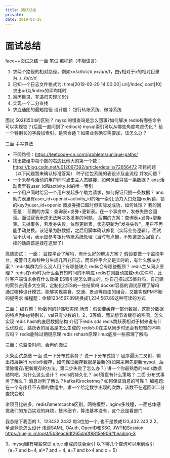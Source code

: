 ```yaml
---
title: 面试总结
private:
date: 2019-02-25
---
```

# 面试总结
face++面试总结
一面
笔试
编程题（不限语言）
1. 求两个路径的相对路径，例如x=/a/b/c/d y=/a/e/f，由y相对于x的相对目录为../../b/c/d
2. 已知一个日志文件格式为: time[2019-02-20 14:00:00] uri[/index] cost[10]  求出uri为/index的平均耗时
3. 遍历目录，非递归实现加5分
4. 实现一个二分查找
5. 求连通图的最短路径
设计题：
银行转账系统、微博系统

面试
502和504的区别？
mysql的慢查询是怎么回事?如何解决
redis有哪些命令可以实现锁？(后面一直问到了redlock)
mysql索引可以从哪些角度考虑优化？
给一个特别长的字段加索引，是否合适？如果业务确实需要加，该怎么办？

二面
手写算法
* 不同路径：https://leetcode-cn.com/problems/unique-paths/
* 找出数组中每个数的右边比他大的第一个数：https://blog.csdn.net/u012067392/article/details/72656472
项目问题（以下问题暂未确认标准答案）
种子红包系统的表设计及全流程
并发问题？
* 一个未参与活动的用户同时点击主人态链接，如何保证只插一条数据？
        ans:活动表里有user_id和activity_id的唯一索引
* 一个用户同时给另一个用户发起多个助力请求，如何保证只插一条数据？
       ans: 助力表里有user_id+openid+activity_id的唯一索引;助力入口处加redis锁，锁的key为user_id+openid
调发券接口超时但实际发成功，如何处理？
我的回答是：
前期的方案：查询表+发券+更新表。在一个事务中，发券失败会回滚。面试官表示这无法解决多发券的问题。
后期的方案：查询表+发券+更新表。去掉事务，若发券失败，依然更新表，状态更新为”发券失败“，用户不再能手动兑换。该记录为脏数据，之后用脚本确认修复（实际业务逻辑）。面试官不认可，表示应参考银行转账系统处理（当时有点懵，不知道怎么回答了。挂的话应该是挂在这里了）


高德面试：
一面：
监控平台了解吗，有什么好的解决方案？
假设要做一个监控平台，报警日志每秒种分生成几百兆日志，而监控平台又是实时的，有什么解决方案？
redis集群为什么没人用？有哪些缺点
redis会有哪些瓶颈？
redis主从同步原理？
redis在rdb时为什么会有短时间的不响应
redis在刚启动加载rdb文件时，此时客户端请求会有什么效果
ES索引是怎么建立的，你自己搭过ES集群吗，自己建的索引占用多大空间，定制化过ES的一些结果吗
docker容器的调试原理了解吗
通过哪种设计模式，能够实现美食、交通、景点等自由的组合，又能实现PM不断的提需求
编程题：金额1234567.89转换成1,234,567.89这种可读的方式

二面：
编程题：fib数列的非递归实现
场景：假设要缓存一部分数据，这部分数据的特点为key特别长，val只有少数的1，2，3等值，而又想节省缓存的空间，怎么实现
redis hash的底层数据结构
介绍下redis sds
redis跳跃表相对于树来说有什么优缺点，跳跃表的层高是怎么生成的
redis5.0在主从同步时还会有短暂的不响应吗？
redis删除过期键原理
redis rehash原理
linux底层一些原理了解吗

三面：总监没时间，会再约面试


头条面试总结
一面
说一下分布式事务？
说一下分布式锁？
层序遍历二叉树，输出按层换行
redis作缓存，如何保证缓存数据是最新的(如果采用先更新mysql，后清除缓存/更新缓存的方法，第二步失败了怎么办？)
讲一个你最熟悉的redis数据结构吧，为什么这么设计？
redis的持久化？
aof落盘有什么策略？
二面
分布式事务了解么？
消息对列了解么？kafka和rocketmq？如何保证消息的可靠？
编程题:在一个有序且不去重的数组中，求一个给定数字出现的次数，该数不在返回0(二分查找变形)


讲项目比较多，redis和memcache区别，网络模型，nginx多线程，一面总体感觉我们的东西实现的麻烦，技术细节，算法基本没有，这个还是看部门


我总结下我面的
1、123432.2432 每3位加一个, 也不是换成123,432.243,2
2、单点登录怎么设计
    浅谈SAML, OAuth, OpenID和SSO, JWT和Session
    https://juejin.im/post/5b3eac6df265da0f8815e906#heading-3

3、mysql建有哪些常识 a,b,c 组成的联合索引 以下哪几个查询可以用到索引 （a=7 and b=4, a!=7 and  = 4, a=7 and b>4 and c = 5）
